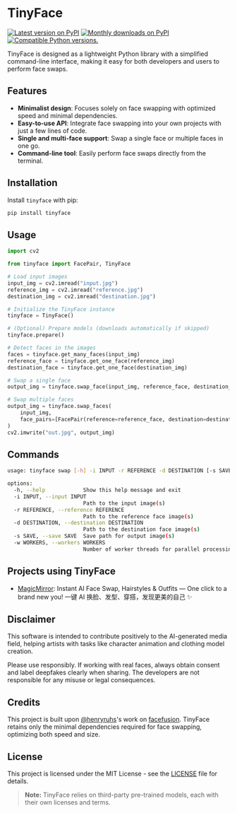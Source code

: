 # TinyFace

<a href="https://pypi.python.org/pypi/tinyface"><img src="http://img.shields.io/pypi/v/tinyface.svg" alt="Latest version on PyPI"></a> <a href="https://pypi.python.org/pypi/tinyface"><img src="http://img.shields.io/pypi/dm/tinyface.svg" alt="Monthly downloads on PyPI"></a> <a href="https://pypi.python.org/pypi/tinyface"><img src="https://img.shields.io/pypi/pyversions/tinyface.svg" alt="Compatible Python versions."></a>

TinyFace is designed as a lightweight Python library with a simplified command-line interface, making it easy for both developers and users to perform face swaps.

## Features

- **Minimalist design**: Focuses solely on face swapping with optimized speed and minimal dependencies.
- **Easy-to-use API**: Integrate face swapping into your own projects with just a few lines of code.
- **Single and multi-face support**: Swap a single face or multiple faces in one go.
- **Command-line tool**: Easily perform face swaps directly from the terminal.

## Installation

Install `tinyface` with pip:

```bash
pip install tinyface
```

## Usage

```python
import cv2

from tinyface import FacePair, TinyFace

# Load input images
input_img = cv2.imread("input.jpg")
reference_img = cv2.imread("reference.jpg")
destination_img = cv2.imread("destination.jpg")

# Initialize the TinyFace instance
tinyface = TinyFace()

# (Optional) Prepare models (downloads automatically if skipped)
tinyface.prepare()

# Detect faces in the images
faces = tinyface.get_many_faces(input_img)
reference_face = tinyface.get_one_face(reference_img)
destination_face = tinyface.get_one_face(destination_img)

# Swap a single face
output_img = tinyface.swap_face(input_img, reference_face, destination_face)

# Swap multiple faces
output_img = tinyface.swap_faces(
    input_img,
    face_pairs=[FacePair(reference=reference_face, destination=destination_face)],
)
cv2.imwrite("out.jpg", output_img)
```

## Commands

```bash
usage: tinyface swap [-h] -i INPUT -r REFERENCE -d DESTINATION [-s SAVE] [-w WORKERS]

options:
  -h, --help            Show this help message and exit
  -i INPUT, --input INPUT
                        Path to the input image(s)
  -r REFERENCE, --reference REFERENCE
                        Path to the reference face image(s)
  -d DESTINATION, --destination DESTINATION
                        Path to the destination face image(s)
  -s SAVE, --save SAVE  Save path for output image(s)
  -w WORKERS, --workers WORKERS
                        Number of worker threads for parallel processing
```

## Projects using TinyFace

- [MagicMirror](https://github.com/idootop/MagicMirror): Instant AI Face Swap, Hairstyles & Outfits — One click to a brand new you! 一键 AI 换脸、发型、穿搭，发现更美的自己 ✨

## Disclaimer

This software is intended to contribute positively to the AI-generated media field, helping artists with tasks like character animation and clothing model creation.

Please use responsibly. If working with real faces, always obtain consent and label deepfakes clearly when sharing. The developers are not responsible for any misuse or legal consequences.

## Credits

This project is built upon [@henryruhs](https://github.com/henryruhs)'s work on [facefusion](https://github.com/facefusion/facefusion). TinyFace retains only the minimal dependencies required for face swapping, optimizing both speed and size.

## License

This project is licensed under the MIT License - see the [LICENSE](./LICENSE) file for details.

> **Note:** TinyFace relies on third-party pre-trained models, each with their own licenses and terms.

